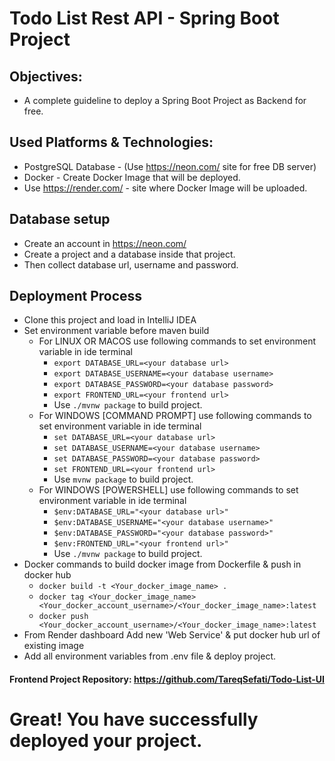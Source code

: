 # Todo List Rest API - Spring Boot Project 

## Objectives:
- A complete guideline to deploy a Spring Boot Project as Backend for free.

## Used Platforms & Technologies:
- PostgreSQL Database - (Use https://neon.com/ site for free DB server)
- Docker - Create Docker Image that will be deployed.
- Use https://render.com/ - site where Docker Image will be uploaded.

## Database setup
- Create an account in https://neon.com/
- Create a project and a database inside that project.
- Then collect database url, username and password.

## Deployment Process
- Clone this project and load in IntelliJ IDEA
- Set environment variable before maven build
  - For LINUX OR MACOS use following commands to set environment variable in ide terminal
    - `export DATABASE_URL=<your database url>`
    - `export DATABASE_USERNAME=<your database username>`
    - `export DATABASE_PASSWORD=<your database password>`
    - `export FRONTEND_URL=<your frontend url>`
    - Use `./mvnw package` to build project.
  - For WINDOWS [COMMAND PROMPT] use following commands to set environment variable in ide terminal
    - `set DATABASE_URL=<your database url>`
    - `set DATABASE_USERNAME=<your database username>`
    - `set DATABASE_PASSWORD=<your database password>`
    - `set FRONTEND_URL=<your frontend url>`
    - Use `mvnw package` to build project.
  - For WINDOWS [POWERSHELL] use following commands to set environment variable in ide terminal
    - `$env:DATABASE_URL="<your database url>"`
    - `$env:DATABASE_USERNAME="<your database username>"`
    - `$env:DATABASE_PASSWORD="<your database password>"`
    - `$env:FRONTEND_URL="<your frontend url>"`
    - Use `./mvnw package` to build project.
- Docker commands to build docker image from Dockerfile & push in docker hub
  - `docker build -t <Your_docker_image_name> .`
  - `docker tag <Your_docker_image_name> <Your_docker_account_username>/<Your_docker_image_name>:latest`
  - `docker push <Your_docker_account_username>/<Your_docker_image_name>:latest`
- From Render dashboard Add new 'Web Service' & put docker hub url of existing image
- Add all environment variables from .env file & deploy project.

#### Frontend Project Repository: https://github.com/TareqSefati/Todo-List-UI

# Great! You have successfully deployed your project. 